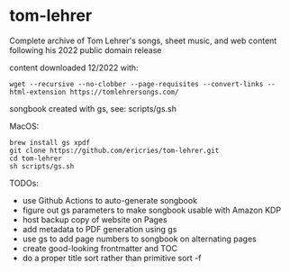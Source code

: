# tom-lehrer
Complete archive of Tom Lehrer's songs, sheet music, and web content following his 2022 public domain release

content downloaded 12/2022 with:

`wget --recursive --no-clobber --page-requisites --convert-links --html-extension https://tomlehrersongs.com/`

songbook created with gs, see: scripts/gs.sh

MacOS:
```
brew install gs xpdf
git clone https://github.com/ericries/tom-lehrer.git
cd tom-lehrer
sh scripts/gs.sh
```

TODOs:
- use Github Actions to auto-generate songbook 
- figure out gs parameters to make songbook usable with Amazon KDP
- host backup copy of website on Pages
- add metadata to PDF generation using gs
- use gs to add page numbers to songbook on alternating pages
- create good-looking frontmatter and TOC
- do a proper title sort rather than primitive sort -f

